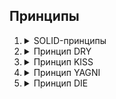 ## Принципы

1. <details>
    <summary>SOLID-принципы</summary>

    <b>SOLID</b> — это набор пяти принципов объектно-ориентированного проектирования, которые помогают писать код, легко поддающийся поддержке, тестированию и расширению. Эти принципы были сформулированы Робертом Мартином (Robert C. Martin), известным также как «Дядюшка Боб».

    <b>Single Responsibility Principle (SRP) - Принцип единственной ответственности.</b>
    Каждый класс или модуль должен иметь единственную обязанность и, соответственно, единственную причину для изменения.

    <i>Плюсы:</i>
    Упрощает понимание кода, т.к. класс/модуль отвечает за одну задачу.
    Если требования меняются, корректировки вносятся в строго определённом месте.

    <b>Пример не соблюдения принципа SRP:</b>
    ```javascript
    // 1. Вынести логику данных в кастомный хук
    function useUser(userId) {
      const [user, setUser] = useState(null);

      useEffect(() => {
        fetch(`/api/users/${userId}`)
          .then(res => res.json())
          .then(setUser);
      }, [userId]);

      return user;
    }

    // 2. Создать утилиту для форматирования
    const formatPhone = (phone) => 
      phone.replace(/(\d{3})(\d{3})(\d{4})/, '($1) $2-$3');

    // 3. Вынести API-операции в отдельный сервис
    const userService = {
      deleteUser: (userId) => fetch(`/api/users/${userId}`, {method: 'DELETE'})
    };

    // 4. Упростить компонент - только отображение
    function UserCard({ userId, onDelete }) {
      const user = useUser(userId);

      return (
        // 5. Стилистику вынести в отдельный css файл.
        <div style={{ border: '1px solid #ddd', borderRadius: '8px' }}>
          <h3>{user?.name}</h3>
          <p>Phone: {formatPhone(user?.phone)}</p>
          <button onClick={() => onDelete(userId)}>
            Удалить
          </button>
        </div>
      );
    }
    ```

    <b>Open-Closed Principle (OCP) - Принцип открытости/закрытости.</b>
    Классы и модули должны быть открыты для расширения, но закрыты для изменения.
    Простыми словами — модули надо проектировать так, чтобы их требовалось менять как можно реже, а расширять функциональность можно было с помощью создания новых сущностей и композиции их со старыми.

    <i>Плюсы:</i>
    Позволяет добавлять новую функциональность без изменения уже существующего кода.
    Снижает риск внесения багов в стабильные части системы.

    <b>Нарушение принципа OCP:</b>
    ```javascript
    function NotificationList({ notifications }) {
      return (
        <div>
          {notifications.map(notification => (
            <div key={notification.id}>
              {notification.type === 'email' && (
                <div>📧 {notification.message}</div>
              )}
              {notification.type === 'sms' && (
                <div>📱 {notification.message}</div>
              )}
              {notification.type === 'push' && (
                <div>🔔 {notification.message}</div>
              )}
              {/* Для каждого нового типа нужно модифицировать компонент */}
            </div>
          ))}
        </div>
      );
    }
    ```

    <b>Соблюдение OCP:</b>
    ```javascript
    // Базовые компоненты уведомлений
    const EmailNotification = ({ message }) => <div>📧 {message}</div>;
    const SmsNotification = ({ message }) => <div>📱 {message}</div>;
    const PushNotification = ({ message }) => <div>🔔 {message}</div>;

    // Реестр типов уведомлений
    const notificationComponents = {
      email: EmailNotification,
      sms: SmsNotification,
      push: PushNotification,
      // Новые типы добавляются сюда без изменения основного компонента
    };

    function NotificationList({ notifications }) {
      return (
        <div>
          {notifications.map(notification => {
            const NotificationComponent = notificationComponents[notification.type];
            return NotificationComponent ? (
              <NotificationComponent 
                key={notification.id} 
                message={notification.message} 
              />
            ) : null;
          })}
        </div>
      );
    }

    // Добавление нового типа без изменения существующего кода
    notificationComponents.slack = ({ message }) => <div>💬 {message}</div>;
    ```
    Результат: компонент NotificationList закрыт для модификации, но открыт для расширения через добавление новых компонентов в реестр.

    <b>Liskov Substitution Principle (LSP) - Принцип подстановки Барбары Лисков.</b>
    Классы-наследники должны быть полностью заменяемы своими родительскими классами. Если где-то ожидается объект родительского типа, мы должны иметь возможность подставить объект дочернего типа без нарушения работы программы.
    Простыми словами — классы-наследники не должны противоречить базовому классу. Например, они не могут предоставлять интерфейс ýже базового. Поведение наследников должно быть ожидаемым для функций, которые используют базовый класс.

    <i>Плюсы:</i>
    Обеспечивает корректное и предсказуемое поведение при использовании наследования.
    Помогает избегать ошибок, связанных с неожиданной логикой у наследников.

    <b>Пример нарушения LSP:</b>
    ```javascript
    function Rectangle({ width, height, color }) {
      return (
        <div 
          style={{ 
            width: `${width}px`, 
            height: `${height}px`, 
            backgroundColor: color 
          }} 
        />
      );
    }

    function Square({ width, height, color }) {
      // Игнорирует height - нарушает контракт Rectangle
      return (
        <div 
          style={{ 
            width: `${width}px`, 
            height: `${width}px`, // Всегда квадрат!
            backgroundColor: color 
          }} 
        />
      );
    }

    // Замена Rectangle на Square ломает ожидания
    function App() {
      const Shape = Math.random() > 0.5 ? Rectangle : Square;

      return <Shape width={100} height={200} color="blue" />; 
      // Rectangle: 100x200, Square: 100x100 (неожиданно!)
    }
    ```

    <b>Пример соблюдения LSP:</b>
      ```javascript
      function Rectangle({ width, height, color }) {
        return (
          <div 
            style={{ 
              width: `${width}px`, 
              height: `${height}px`, 
              backgroundColor: color 
            }} 
          />
        );
      }

      function Square({ size, color }) {
      // Четкий контракт - только size, не width/height
        return (
          <div 
            style={{ 
              width: `${size}px`, 
              height: `${size}px`, 
              backgroundColor: color 
            }} 
          />
        );
      }

      // Используем общий интерфейс Shape
      function App() {
        return (
          <>
            <Rectangle width={100} height={200} color="blue" />
            <Square size={100} color="red" />
          </>
        );
      }
    ```
    Суть: Square не должен притворяться Rectangle, если не может соблюдать его контракт.

    <b>Interface Segregation Principle (ISP) - Принцип разделения интерфейса.</b>
    Клиенты (классы, модули) не должны зависеть от интерфейсов (или контрактов), которые они не используют. Если интерфейс «жирный» и содержит слишком много методов, лучше разбить его на несколько специализированных интерфейсов.

    <i>Плюсы:</i>
    Избегает «захламления» контрактов методами, не нужными в каждом месте.
    Делает код более гибким и понятным: каждая часть программы зависит только от того, что ей действительно важно.

    <b>Пример ISP:</b>
    ```javascript
    // Плохо: один класс, который содержит все методы
    // (например, Animal с eat, walk, swim, fly)
    class Animal {
      eat() {}
      walk() {}
      swim() {}
      fly() {}
    }

    // Класс Dog может не плавать, а класс Bird не ходить по земле
    // и т.д. - получаются пустые или неиспользуемые методы.

    // Лучше: разделяем ответственность
    class Eatable {
      eat() {}
    }

    class Walkable {
      walk() {}
    }

    class Flyable {
      fly() {}
    }

    // Теперь классы, которым надо летать, просто расширяют Flyable, 
    // а те, которым надо ходить, — Walkable, и так далее
    class Dog extends Eatable {
      // Дополнительно, если хотим, мы можем насладовать Dog от Walkable
      // но не добавлять методы Flyable и Swimable, которые ему не нужны
    }
    ```

    <b>Dependency Inversion Principle (DIP) - Принцип инверсии зависимостей.</b>
    Зависимости должны строиться на уровне абстракций, а не конкретных реализаций. Модули верхнего уровня не должны зависеть от модулей нижнего уровня напрямую — оба типа модулей зависят от абстракций.

    <i>Плюсы:</i>
    Упрощает замену реализаций (например, работу с разными базами данных).
    Улучшает тестируемость: можно легко подменять зависимости (например, на моки).

    <b>Пример DIP:</b>
    ```javascript
    // Плохо: класс напрямую зависит от конкретной реализации
    class UserService {
      constructor() {
        this.db = new MySQLDatabase();
      }

      getUsers() {
        return this.db.query('SELECT * FROM users');
      }
    }

    // Лучше: через абстракцию (интерфейс/контракт)
    class UserService {
      constructor(database) {
        // database — это абстрактный контракт, который должен уметь .query()
        this.database = database;
      }

      getUsers() {
        return this.database.query('SELECT * FROM users');
      }
    }

    // Теперь мы можем подменять конкретную реализацию
    class MySQLDatabase {
      query(sql) {
        // запрос в MySQL
      }
    }

    class MongoDatabase {
      query(sql) {
        // запрос в Mongo
      }
    }

    // В разных окружениях/приложениях 
    // мы можем передавать нужную реализацию в конструктор UserService
    const userService = new UserService(new MySQLDatabase());
    ```
   </details>

1. <details>
   <summary>Принцип DRY</summary>

    <b>DRY (Don’t Repeat Yourself)</b> — это один из фундаментальных принципов разработки программного обеспечения, который гласит: не повторяйся. Его основная идея в том, чтобы избегать дублирования кода и знаний в рамках одного проекта. Если мы несколько раз пишем одно и то же (или очень похожие) решения, это увеличивает риск ошибок и усложняет обслуживание.

    Суть DRY-принципа можно описать так: каждая часть информации в программе должна иметь единственное, непротиворечивое и авторитетное представление. Проще говоря, если что-то в коде нужно повторять — лучше выделить это в отдельную функцию, модуль или класс и переиспользовать.
   </details>

1. <details>
   <summary>Принцип KISS</summary>

    <b>KISS (Keep It Simple, Stupid)</b> — это принцип разработки программного обеспечения, который призывает стремиться к простоте. Согласно KISS, если какую-то часть системы можно сделать проще — нужно сделать это. Сложность в коде может привести к путанице, ошибкам и усложнению дальнейшей поддержки.

    Основная идея заключается в том, что чем проще код, тем легче его читать, тестировать и поддерживать. Избавляйтесь от ненужных усложнений, избегайте чрезмерных абстракций и придерживайтесь логической ясности в решениях.

    ```javascript
    // Пример избыточной, усложнённой логики
    function getGreeting(time) {
      let greeting;
      if (time >= 0 && time < 12) {
        greeting = "Доброе утро";
      } else if (time >= 12 && time < 17) {
        greeting = "Добрый день";
      } else if (time >= 17 && time < 22) {
        greeting = "Добрый вечер";
      } else if (time >= 22 && time < 24) {
        greeting = "Спокойной ночи";
      } else {
        greeting = "Ошибка времени";
      }
      return greeting;
    }

    // Упрощённый вариант (предположим, точности такого деления достаточно для проекта)
    function getSimpleGreeting(time) {
      if (time < 12) return "Доброе утро";
      if (time < 18) return "Добрый день";
      if (time < 22) return "Добрый вечер";
      return "Спокойной ночи";
    }
    ```
   </details>

1. <details>
   <summary>Принцип YAGNI</summary>

    <b>YAGNI (You Aren’t Gonna Need It)</b> — это принцип разработки программного обеспечения, согласно которому не стоит реализовывать функционал, который вам пока не нужен. Проще говоря, не нужно писать код и создавать инфраструктуру «на будущее», если сейчас в этом нет непосредственной необходимости.

    <b>Основные идеи:</b> 
    <b>1. Избегать избыточной функциональности</b>
    Когда мы заранее пытаемся предусмотреть все возможные сценарии использования кода, мы рискуем усложнить архитектуру. Эти «лишние» части могут так и не понадобиться, а время на их разработку и сопровождение будет потрачено впустую.

    <b>2. Сфокусироваться на текущих задачах</b>
    Принцип YAGNI помогает не отвлекаться на гипотетические функции, а концентрироваться на текущих реальных потребностях проекта. Когда необходимость в дополнительном функционале действительно возникнет, вы реализуете её более корректно и эффективно.
   </details>

1. <details>
   <summary>Принцип DIE</summary>

    <b>DIE (Duplication Is Easier)</b> — принцип разработки, утверждающий, что дублирование кода иногда проще и лучше, чем создание преждевременной абстракции.

    <b>Основная идея:</b> Не спешите с созданием общих функций или компонентов при первых признаках повторения кода. Подождите, пока паттерн станет действительно очевидным и устоявшимся.
    <b>Правило применения:</b> Создавайте абстракцию только после третьего повторения одного и того же кода (правило трех).
    <b>Цель принципа:</b> Избежать переусложнения системы и ложных связей между компонентами, которые могут возникнуть из-за преждевременного следования принципу DRY.
   </details>